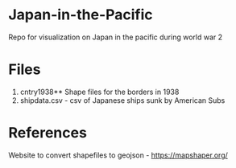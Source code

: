 # Japan-in-the-Pacific

Repo for visualization on Japan in the pacific during world war 2

# Files
  1. cntry1938** Shape files for the borders in 1938
  2. shipdata.csv - csv of Japanese ships sunk by American Subs







# References

Website to convert shapefiles to geojson - https://mapshaper.org/ 
